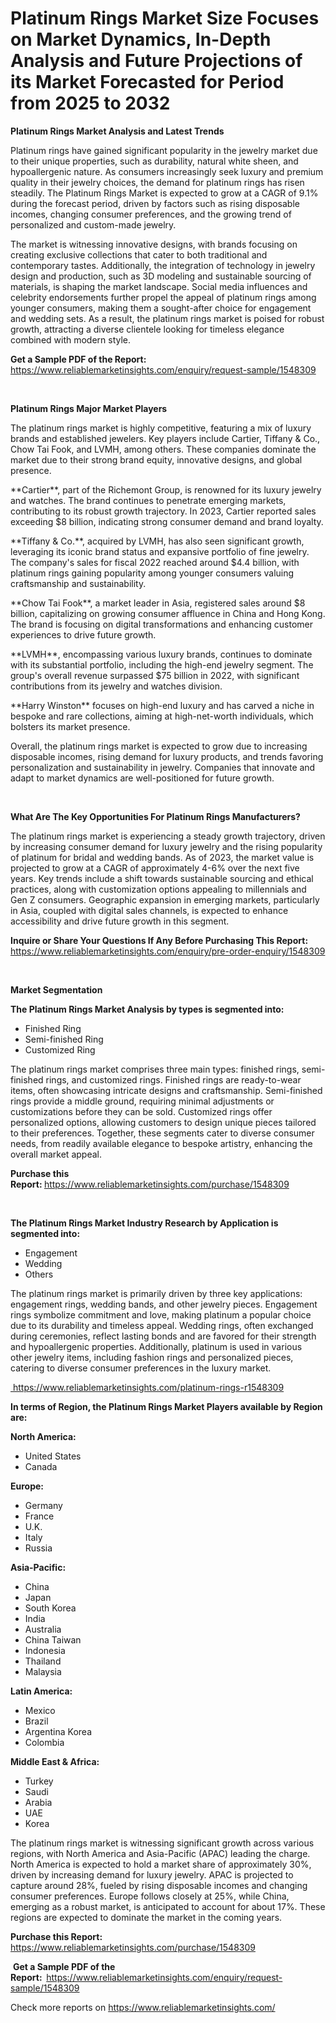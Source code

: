 <p><h1>Platinum Rings Market Size Focuses on Market Dynamics, In-Depth Analysis and Future Projections of its Market Forecasted for Period from 2025 to 2032</h1></p><p><strong>Platinum Rings Market Analysis and Latest Trends</strong></p>
<p><p>Platinum rings have gained significant popularity in the jewelry market due to their unique properties, such as durability, natural white sheen, and hypoallergenic nature. As consumers increasingly seek luxury and premium quality in their jewelry choices, the demand for platinum rings has risen steadily. The Platinum Rings Market is expected to grow at a CAGR of 9.1% during the forecast period, driven by factors such as rising disposable incomes, changing consumer preferences, and the growing trend of personalized and custom-made jewelry.</p><p>The market is witnessing innovative designs, with brands focusing on creating exclusive collections that cater to both traditional and contemporary tastes. Additionally, the integration of technology in jewelry design and production, such as 3D modeling and sustainable sourcing of materials, is shaping the market landscape. Social media influences and celebrity endorsements further propel the appeal of platinum rings among younger consumers, making them a sought-after choice for engagement and wedding sets. As a result, the platinum rings market is poised for robust growth, attracting a diverse clientele looking for timeless elegance combined with modern style.</p></p>
<p><strong>Get a Sample PDF of the Report:&nbsp;</strong> <a href="https://www.reliablemarketinsights.com/enquiry/request-sample/1548309?utm_campaign=2281&utm_medium=2&utm_source=Github&utm_content=ia&utm_term=08022025&utm_id=platinum-rings">https://www.reliablemarketinsights.com/enquiry/request-sample/1548309</a></p>
<p>&nbsp;</p>
<p><strong>Platinum Rings Major Market Players</strong></p>
<p><p>The platinum rings market is highly competitive, featuring a mix of luxury brands and established jewelers. Key players include Cartier, Tiffany & Co., Chow Tai Fook, and LVMH, among others. These companies dominate the market due to their strong brand equity, innovative designs, and global presence.</p><p>**Cartier**, part of the Richemont Group, is renowned for its luxury jewelry and watches. The brand continues to penetrate emerging markets, contributing to its robust growth trajectory. In 2023, Cartier reported sales exceeding $8 billion, indicating strong consumer demand and brand loyalty.</p><p>**Tiffany & Co.**, acquired by LVMH, has also seen significant growth, leveraging its iconic brand status and expansive portfolio of fine jewelry. The company's sales for fiscal 2022 reached around $4.4 billion, with platinum rings gaining popularity among younger consumers valuing craftsmanship and sustainability.</p><p>**Chow Tai Fook**, a market leader in Asia, registered sales around $8 billion, capitalizing on growing consumer affluence in China and Hong Kong. The brand is focusing on digital transformations and enhancing customer experiences to drive future growth.</p><p>**LVMH**, encompassing various luxury brands, continues to dominate with its substantial portfolio, including the high-end jewelry segment. The group's overall revenue surpassed $75 billion in 2022, with significant contributions from its jewelry and watches division.</p><p>**Harry Winston** focuses on high-end luxury and has carved a niche in bespoke and rare collections, aiming at high-net-worth individuals, which bolsters its market presence.</p><p>Overall, the platinum rings market is expected to grow due to increasing disposable incomes, rising demand for luxury products, and trends favoring personalization and sustainability in jewelry. Companies that innovate and adapt to market dynamics are well-positioned for future growth.</p></p>
<p>&nbsp;</p>
<p><strong>What Are The Key Opportunities For Platinum Rings Manufacturers?</strong></p>
<p><p>The platinum rings market is experiencing a steady growth trajectory, driven by increasing consumer demand for luxury jewelry and the rising popularity of platinum for bridal and wedding bands. As of 2023, the market value is projected to grow at a CAGR of approximately 4-6% over the next five years. Key trends include a shift towards sustainable sourcing and ethical practices, along with customization options appealing to millennials and Gen Z consumers. Geographic expansion in emerging markets, particularly in Asia, coupled with digital sales channels, is expected to enhance accessibility and drive future growth in this segment.</p></p>
<p><strong>Inquire or Share Your Questions If Any Before Purchasing This Report:</strong> <a href="https://www.reliablemarketinsights.com/enquiry/pre-order-enquiry/1548309?utm_campaign=2281&utm_medium=2&utm_source=Github&utm_content=ia&utm_term=08022025&utm_id=platinum-rings">https://www.reliablemarketinsights.com/enquiry/pre-order-enquiry/1548309</a></p>
<p>&nbsp;</p>
<p><strong>Market Segmentation</strong></p>
<p><strong>The Platinum Rings Market Analysis by types is segmented into:</strong></p>
<p><ul><li>Finished Ring</li><li>Semi-finished Ring</li><li>Customized Ring</li></ul></p>
<p><p>The platinum rings market comprises three main types: finished rings, semi-finished rings, and customized rings. Finished rings are ready-to-wear items, often showcasing intricate designs and craftsmanship. Semi-finished rings provide a middle ground, requiring minimal adjustments or customizations before they can be sold. Customized rings offer personalized options, allowing customers to design unique pieces tailored to their preferences. Together, these segments cater to diverse consumer needs, from readily available elegance to bespoke artistry, enhancing the overall market appeal.</p></p>
<p><strong>Purchase this Report:&nbsp;</strong><a href="https://www.reliablemarketinsights.com/purchase/1548309?utm_campaign=2281&utm_medium=2&utm_source=Github&utm_content=ia&utm_term=08022025&utm_id=platinum-rings">https://www.reliablemarketinsights.com/purchase/1548309</a></p>
<p>&nbsp;</p>
<p><strong>The Platinum Rings Market Industry Research by Application is segmented into:</strong></p>
<p><ul><li>Engagement</li><li>Wedding</li><li>Others</li></ul></p>
<p><p>The platinum rings market is primarily driven by three key applications: engagement rings, wedding bands, and other jewelry pieces. Engagement rings symbolize commitment and love, making platinum a popular choice due to its durability and timeless appeal. Wedding rings, often exchanged during ceremonies, reflect lasting bonds and are favored for their strength and hypoallergenic properties. Additionally, platinum is used in various other jewelry items, including fashion rings and personalized pieces, catering to diverse consumer preferences in the luxury market.</p></p>
<p><a href="https://www.reliablemarketinsights.com/platinum-rings-r1548309?utm_campaign=2281&utm_medium=2&utm_source=Github&utm_content=ia&utm_term=08022025&utm_id=platinum-rings">&nbsp;https://www.reliablemarketinsights.com/platinum-rings-r1548309</a></p>
<p><strong>In terms of Region, the Platinum Rings Market Players available by Region are:</strong></p>
<p>
    <p> <strong> North America: </strong>
        <ul>
            <li>United States</li>
            <li>Canada</li>
        </ul>
        </p> 
    <p> <strong> Europe: </strong>
        <ul>
            <li>Germany</li>
            <li>France</li>
            <li>U.K.</li>
            <li>Italy</li>
            <li>Russia</li>
        </ul>
        </p> 
    <p> <strong> Asia-Pacific: </strong>
        <ul>
            <li>China</li>
            <li>Japan</li>
            <li>South Korea</li>
            <li>India</li>
            <li>Australia</li>
            <li>China Taiwan</li>
            <li>Indonesia</li>
            <li>Thailand</li>
            <li>Malaysia</li>
        </ul>
        </p> 
    <p> <strong> Latin America: </strong>
        <ul>
            <li>Mexico</li>
            <li>Brazil</li>
            <li>Argentina Korea</li>
            <li>Colombia</li>
        </ul>
        </p> 
    <p> <strong> Middle East & Africa: </strong>
        <ul>
            <li>Turkey</li>
            <li>Saudi</li>
            <li>Arabia</li>
            <li>UAE</li>
            <li>Korea</li>
        </ul>
    </p>
    </p>
<p><p>The platinum rings market is witnessing significant growth across various regions, with North America and Asia-Pacific (APAC) leading the charge. North America is expected to hold a market share of approximately 30%, driven by increasing demand for luxury jewelry. APAC is projected to capture around 28%, fueled by rising disposable incomes and changing consumer preferences. Europe follows closely at 25%, while China, emerging as a robust market, is anticipated to account for about 17%. These regions are expected to dominate the market in the coming years.</p></p>
<p><strong>Purchase this Report: </strong><a href="https://www.reliablemarketinsights.com/purchase/1548309?utm_campaign=2281&utm_medium=2&utm_source=Github&utm_content=ia&utm_term=08022025&utm_id=platinum-rings">https://www.reliablemarketinsights.com/purchase/1548309</a></p>
<p>&nbsp;<strong>Get a Sample PDF of the Report:&nbsp;&nbsp;</strong><a href="https://www.reliablemarketinsights.com/enquiry/request-sample/1548309?utm_campaign=2281&utm_medium=2&utm_source=Github&utm_content=ia&utm_term=08022025&utm_id=platinum-rings">https://www.reliablemarketinsights.com/enquiry/request-sample/1548309</a></p>
<p><strong></strong></p>
<p>Check more reports on <a href="https://www.reliablemarketinsights.com/?utm_campaign=2281&utm_medium=2&utm_source=Github&utm_content=ia&utm_term=08022025&utm_id=platinum-rings">https://www.reliablemarketinsights.com/</a></p>